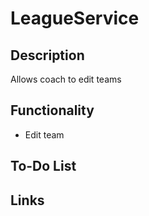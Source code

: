 # LeagueService

## Description
Allows coach to edit teams

## Functionality
* Edit team

## To-Do List

## Links
